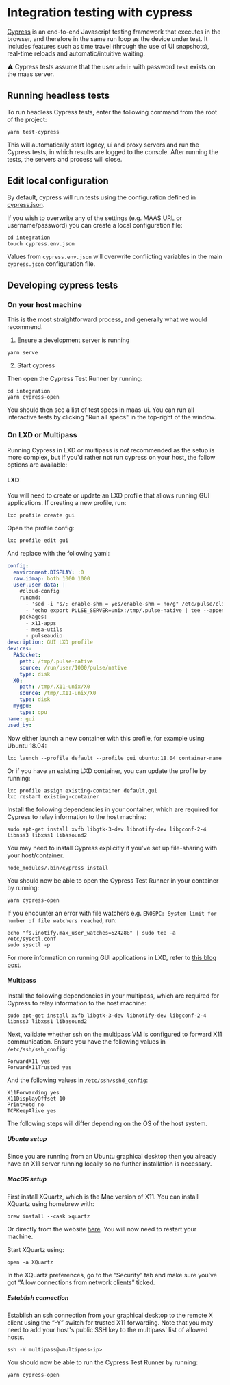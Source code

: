 # Integration testing with cypress

[Cypress](https://www.cypress.io/) is an end-to-end Javascript testing framework that executes in the browser, and therefore in the same run loop as the device under test. It includes features such as time travel (through the use of UI snapshots), real-time reloads and automatic/intuitive waiting.

⚠️ Cypress tests assume that the user `admin` with password `test` exists on the maas server.

## Running headless tests

To run headless Cypress tests, enter the following command from the root of the project:

```shell
yarn test-cypress
```

This will automatically start legacy, ui and proxy servers and run the Cypress tests, in which results are logged to the console. After running the tests, the servers and process will close.

## Edit local configuration

By default, cypress will run tests using the configuration defined in [cypress.json](/integration/cypress.json).

If you wish to overwrite any of the settings (e.g. MAAS URL or username/password) you can create a local configuration file:

```shell
cd integration
touch cypress.env.json
```

Values from `cypress.env.json` will overwrite conflicting variables in the main `cypress.json` configuration file.

## Developing cypress tests

### On your host machine

This is the most straightforward process, and generally what we would recommend.

1. Ensure a development server is running

```shell
yarn serve
```

2. Start cypress

Then open the Cypress Test Runner by running:

```shell
cd integration
yarn cypress-open
```

You should then see a list of test specs in maas-ui. You can run all interactive tests by clicking "Run all specs" in the top-right of the window.

### On LXD or Multipass

Running Cypress in LXD or multipass is _not_ recommended as the setup is more complex, but if you'd rather not run cypress on your host, the follow options are available:

#### LXD

You will need to create or update an LXD profile that allows running GUI applications. If creating a new profile, run:

```shell
lxc profile create gui
```

Open the profile config:

```shell
lxc profile edit gui
```

And replace with the following yaml:

```yaml
config:
  environment.DISPLAY: :0
  raw.idmap: both 1000 1000
  user.user-data: |
    #cloud-config
    runcmd:
      - 'sed -i "s/; enable-shm = yes/enable-shm = no/g" /etc/pulse/client.conf'
      - 'echo export PULSE_SERVER=unix:/tmp/.pulse-native | tee --append /home/ubuntu/.profile'
    packages:
      - x11-apps
      - mesa-utils
      - pulseaudio
description: GUI LXD profile
devices:
  PASocket:
    path: /tmp/.pulse-native
    source: /run/user/1000/pulse/native
    type: disk
  X0:
    path: /tmp/.X11-unix/X0
    source: /tmp/.X11-unix/X0
    type: disk
  mygpu:
    type: gpu
name: gui
used_by:
```

Now either launch a new container with this profile, for example using Ubuntu 18.04:

```shell
lxc launch --profile default --profile gui ubuntu:18.04 container-name
```

Or if you have an existing LXD container, you can update the profile by running:

```shell
lxc profile assign existing-container default,gui
lxc restart existing-container
```

Install the following dependencies in your container, which are required for Cypress to relay information to the host machine:

```shell
sudo apt-get install xvfb libgtk-3-dev libnotify-dev libgconf-2-4 libnss3 libxss1 libasound2
```

You may need to install Cypress explicitly if you've set up file-sharing with your host/container.

```shell
node_modules/.bin/cypress install
```

You should now be able to open the Cypress Test Runner in your container by running:

```shell
yarn cypress-open
```

If you encounter an error with file watchers e.g. `ENOSPC: System limit for number of file watchers reached`, run:

```shell
echo "fs.inotify.max_user_watches=524288" | sudo tee -a /etc/sysctl.conf
sudo sysctl -p
```

For more information on running GUI applications in LXD, refer to [this blog post](https://blog.simos.info/how-to-easily-run-graphics-accelerated-gui-apps-in-lxd-containers-on-your-ubuntu-desktop/).

#### Multipass

Install the following dependencies in your multipass, which are required for Cypress to relay information to the host machine:

```shell
sudo apt-get install xvfb libgtk-3-dev libnotify-dev libgconf-2-4 libnss3 libxss1 libasound2
```

Next, validate whether ssh on the multipass VM is configured to forward X11 communication. Ensure you have the following values in `/etc/ssh/ssh_config`:

```shell
ForwardX11 yes
ForwardX11Trusted yes
```

And the following values in `/etc/ssh/sshd_config`:

```shell
X11Forwarding yes
X11DisplayOffset 10
PrintMotd no
TCPKeepAlive yes
```

The following steps will differ depending on the OS of the host system.

##### Ubuntu setup

Since you are running from an Ubuntu graphical desktop then you already have an X11 server running locally so no further installation is necessary.

##### MacOS setup

First install XQuartz, which is the Mac version of X11. You can install XQuartz using homebrew with:

```shell
brew install --cask xquartz
```

Or directly from the website [here](https://www.xquartz.org/). You will now need to restart your machine.

Start XQuartz using:

```shell
open -a XQuartz
```

In the XQuartz preferences, go to the “Security” tab and make sure you’ve got “Allow connections from network clients” ticked.

##### Establish connection

Establish an ssh connection from your graphical desktop to the remote X client using the “-Y” switch for trusted X11 forwarding. Note that you may need to add your host's public SSH key to the multipass' list of allowed hosts.

```shell
ssh -Y multipass@<multipass-ip>
```

You should now be able to run the Cypress Test Runner by running:

```shell
yarn cypress-open
```

